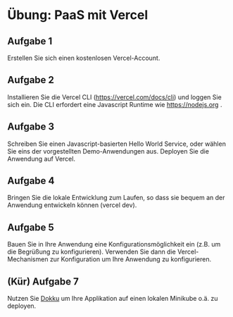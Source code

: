 # Übung: PaaS mit Vercel


## Aufgabe 1

Erstellen Sie sich einen kostenlosen Vercel-Account.

## Aufgabe 2

Installieren Sie die Vercel CLI (https://vercel.com/docs/cli) und loggen Sie sich ein. Die CLI erfordert eine Javascript Runtime wie https://nodejs.org .

## Aufgabe 3

Schreiben Sie einen Javascript-basierten Hello World Service, oder wählen Sie eins der vorgestellten Demo-Anwendungen aus. Deployen Sie die Anwendung auf Vercel.

## Aufgabe 4

Bringen Sie die lokale Entwicklung zum Laufen, so dass sie bequem an der Anwendung entwickeln können (vercel dev).

## Aufgabe 5

Bauen Sie in Ihre Anwendung eine Konfigurationsmöglichkeit ein (z.B. um die Begrüßung zu konfigurieren). Verwenden Sie dann die Vercel-Mechanismen zur Konfiguration um Ihre Anwendung zu konfigurieren.

## (Kür) Aufgabe 7

Nutzen Sie [Dokku](https://dokku.com/) um Ihre Applikation auf einen lokalen Minikube o.ä. zu deployen.
